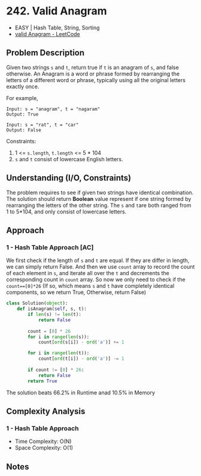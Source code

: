 # 242. Valid Anagram
- EASY | Hash Table, String, Sorting
- [valid Anagram - LeetCode](https://leetcode.com/problems/valid-anagram/)

## Problem Description
Given two strings `s` and `t`, return true if `t` is an anagram of `s`, and false otherwise.
An Anagram is a word or phrase formed by rearranging the letters of a different word or phrase, typically using all the original letters exactly once.

For example, <br>
```
Input: s = "anagram", t = "nagaram"
Output: True
```

```
Input: s = "rat", t = "car"
Output: False
```

Constraints:
1. 1 <= `s.length`, `t.length` <= 5 * 104
2. `s` and `t` consist of lowercase English letters.
 
## Understanding (I/O, Constraints)
The problem requires to see if given two strings have identical combination. The solution should return **Boolean** value represent if one string formed by rearranging the letters of the other string.
The `s` and `t`are both ranged from 1 to 5*104, and only consist of lowercase letters.

## Approach
### 1 - Hash Table Approach [AC]
We first check if the length of `s` and `t` are equal. If they are differ in length, we can simply return False. And then we use `count` array to record the count of each element in `s`, and iterate all over the `t` and decrements the corresponding count in `count` array. So now we only need to check if the `count==[0]*26` (If so, which means `s` and `t` have completely identical components, so we return True, Otherwise, return False)

```python
class Solution(object):
    def isAnagram(self, s, t):
        if len(s) != len(t):
            return False
        
        count = [0] * 26
        for i in range(len(s)):
            count[ord(s[i]) - ord('a')] += 1

        for i in range(len(t)):
            count[ord(t[i]) - ord('a')] -= 1
        
        if count != [0] * 26:
            return False
        return True
```
The solution beats 66.2% in Runtime anad 10.5% in Memory

## Complexity Analysis
### 1 - Hash Table Approach
- Time Complexity: O(N)
- Space Complexity: O(1)

## Notes
